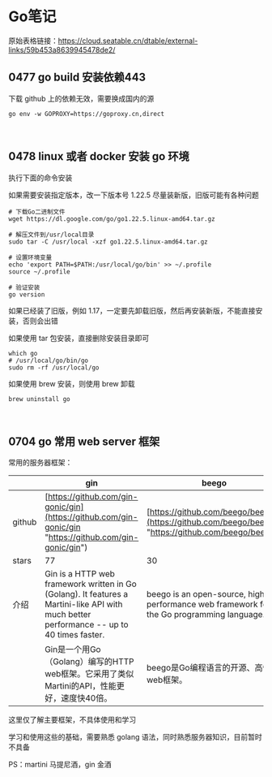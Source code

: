 # Go笔记 

 原始表格链接：https://cloud.seatable.cn/dtable/external-links/59b453a8639945478de2/

 
## 0477 go build 安装依赖443


下载 github 上的依赖无效，需要换成国内的源

```text
go env -w GOPROXY=https://goproxy.cn,direct
```

​

   
## 0478 linux 或者 docker 安装 go 环境


执行下面的命令安装

如果需要安装指定版本，改一下版本号 1.22.5 尽量装新版，旧版可能有各种问题

```text
# 下载Go二进制文件
wget https://dl.google.com/go/go1.22.5.linux-amd64.tar.gz
 
# 解压文件到/usr/local目录
sudo tar -C /usr/local -xzf go1.22.5.linux-amd64.tar.gz
 
# 设置环境变量
echo 'export PATH=$PATH:/usr/local/go/bin' >> ~/.profile
source ~/.profile
 
# 验证安装
go version
```

如果已经装了旧版，例如 1.17，一定要先卸载旧版，然后再安装新版，不能直接安装，否则会出错

如果使用 tar 包安装，直接删除安装目录即可

```text
which go
# /usr/local/go/bin/go
sudo rm -rf /usr/local/go
```

如果使用 brew 安装，则使用 brew 卸载

```text
brew uninstall go
```

​

   
## 0704 go 常用 web server 框架


常用的服务器框架：

|        | gin                                                                                                                                       | beego                                                                                             | echo                                                                                                    | martini                                                                                                                |
| ------ | ----------------------------------------------------------------------------------------------------------------------------------------- | ------------------------------------------------------------------------------------------------- | ------------------------------------------------------------------------------------------------------- | ---------------------------------------------------------------------------------------------------------------------- |
| github | [https://github.com/gin-gonic/gin](https://github.com/gin-gonic/gin "https://github.com/gin-gonic/gin")                                   | [https://github.com/beego/beego](https://github.com/beego/beego "https://github.com/beego/beego") | [https://github.com/labstack/echo](https://github.com/labstack/echo "https://github.com/labstack/echo") | [https://github.com/go-martini/martini](https://github.com/go-martini/martini "https://github.com/go-martini/martini") |
| stars  | 77                                                                                                                                        | 30                                                                                                | 29                                                                                                      | 11                                                                                                                     |
| 介绍     | Gin is a HTTP web framework written in Go (Golang). It features a Martini-like API with much better performance -- up to 40 times faster. | beego is an open-source, high-performance web framework for the Go programming language.          | High performance, minimalist Go web framework                                                           | Classy web framework for Go                                                                                            |
|        | Gin是一个用Go（Golang）编写的HTTP web框架。它采用了类似Martini的API，性能更好，速度快40倍。                                                                             | beego是Go编程语言的开源、高性能web框架。                                                                         | 高性能、极简主义的Go web框架                                                                                       | Go的经典web框架，现在废弃不建议使用，改成 Gin 框架                                                                                         |

这里仅了解主要框架，不具体使用和学习

学习和使用这些的基础，需要熟悉 golang 语法，同时熟悉服务器知识，目前暂时不具备

PS：martini 马提尼酒，gin 金酒

  